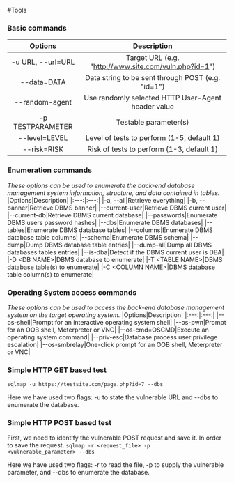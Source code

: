 #Tools 
### Basic commands
|Options|Description|
|:---:|:---:|
|-u URL, --url=URL|Target URL (e.g. "http://www.site.com/vuln.php?id=1")|
|--data=DATA|Data string to be sent through POST (e.g. "id=1")|
|--random-agent|Use randomly selected HTTP User-Agent header value|
|-p TESTPARAMETER|Testable parameter(s)|
|--level=LEVEL|Level of tests to perform (1-5, default 1)|
|--risk=RISK|Risk of tests to perform (1-3, default 1)|

### Enumeration commands
_These options can be used to enumerate the back-end database management system information, structure, and data contained in tables._
|Options|Description|
|:---:|:---:|
|-a, --all|Retrieve everything|
|-b, --banner|Retrieve DBMS banner|
|--current-user|Retrieve DBMS current user|
|--current-db|Retrieve DBMS current database|
|--passwords|Enumerate DBMS users password hashes|
|--dbs|Enumerate DBMS databases|
|--tables|Enumerate DBMS database tables|
|--columns|Enumerate DBMS database table columns|
|--schema|Enumerate DBMS schema|
|--dump|Dump DBMS database table entries|
|--dump-all|Dump all DBMS databases tables entries|
|--is-dba|Detect if the DBMS current user is DBA|
|-D \<DB NAME\>|DBMS database to enumerate|
|-T \<TABLE NAME\>|DBMS database table(s) to enumerate|
|-C \<COLUMN NAME\>|DBMS database table column(s) to enumerate|

### Operating System access commands
_These options can be used to access the back-end database management system on the target operating system._
|Options|Description|
|:---:|:---:|
|--os-shell|Prompt for an interactive operating system shell|
|--os-pwn|Prompt for an OOB shell, Meterpreter or VNC|
|--os-cmd=OSCMD|Execute an operating system command|
|--priv-esc|Database process user privilege escalation|
|--os-smbrelay|One-click prompt for an OOB shell, Meterpreter or VNC|

### Simple HTTP GET based test
`sqlmap -u https://testsite.com/page.php?id=7 --dbs`  

Here we have used two flags: -u to state the vulnerable URL and --dbs to enumerate the database.

### Simple HTTP POST based test
First, we need to identify the vulnerable POST request and save it. In order to save the request.
`sqlmap -r <request_file> -p <vulnerable_parameter> --dbs`

Here we have used two flags: -r to read the file, -p to supply the vulnerable parameter, and --dbs to enumerate the database.